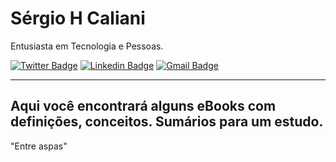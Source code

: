 # Sérgio H Caliani

Entusiasta em Tecnologia e Pessoas.

[![Twitter Badge](https://img.shields.io/badge/-@shcaliani-crimson?style=flat-square&labelColor=crimson&logo=twitter&logoColor=white&link=https://twitter.com/shcaliani)](https://twitter.com/shcaliani) 
[![Linkedin Badge](https://img.shields.io/badge/-Sergio%20Caliani-crimson?style=flat-square&logo=Linkedin&logoColor=white&link=https://www.linkedin.com/in/sergiohcaliani/)](https://www.linkedin.com/in/sergiohcaliani/) 
[![Gmail Badge](https://img.shields.io/badge/-shcaliani@gmail-crimson?style=flat-square&logo=Gmail&logoColor=white&link=mailto:shcaliani@gmail.com)](mailto:shcaliani@gmail.com)

----------
Aqui você encontrará alguns eBooks com definições, conceitos.
Sumários para um estudo.
----------

"Entre aspas"
